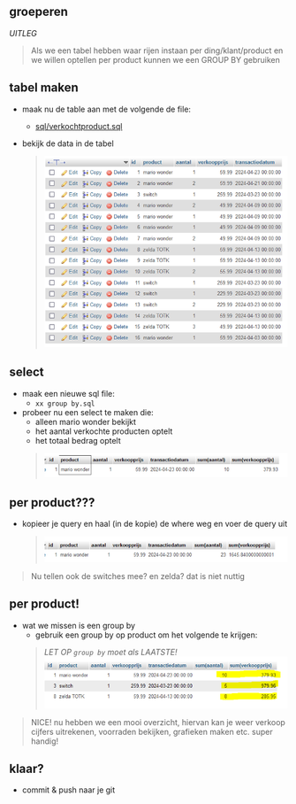 ## groeperen


*UITLEG*
> Als we een tabel hebben waar rijen instaan per ding/klant/product en we willen optellen per product
kunnen we een GROUP BY gebruiken


## tabel maken

- maak nu de table aan met de volgende de file:
    - [sql/verkochtproduct.sql](sql/verkochtproduct.sql)

- bekijk de data in de tabel
    > ![](img/data.PNG)

## select
- maak een nieuwe sql file:
    - `xx group by.sql`
- probeer nu een select te maken die:
    - alleen mario wonder bekijkt
    - het aantal verkochte producten optelt
    - het totaal bedrag optelt
    > ![](img/oplossingsum.PNG)


## per product???

- kopieer je query en haal (in de kopie) de where weg en voer de query uit
    > ![](img/nogroup.PNG)

> Nu tellen ook de switches mee? en zelda? dat is niet nuttig

## per product!

- wat we missen is een group by
    - gebruik een group by op product om het volgende te krijgen:
    > *LET OP `group by` moet als LAATSTE!*
    > ![](img/grouped.PNG)
    
> NICE! nu hebben we een mooi overzicht, hiervan kan je weer verkoop cijfers uitrekenen, voorraden bekijken, grafieken maken etc. super handig!

## klaar?

- commit & push naar je git